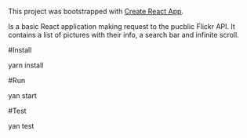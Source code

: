 This project was bootstrapped with [Create React App](https://github.com/facebookincubator/create-react-app).

Is a basic React application making request to the pucblic Flickr API. It contains a list of pictures with their info, a search bar and infinite scroll.

#Install

yarn install

#Run

yan start

#Test

yan test